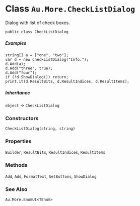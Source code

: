 # Class `Au.More.CheckListDialog`

Dialog with list of check boxes.

```
public class CheckListDialog
```

##### Examples

```
string[] a = ["one", "two"];
var d = new CheckListDialog("Info.");
d.Add(a);
d.Add("three", true);
d.Add("four");
if (!d.ShowDialog()) return;
print.it(d.ResultBits, d.ResultIndices, d.ResultItems);
```

##### Inheritance

`object` → `CheckListDialog`

### Constructors

`CheckListDialog(string, string)`

### Properties

`Builder`, `ResultBits`, `ResultIndices`, `ResultItems`

### Methods

`Add`, `Add`, `FormatText`, `SetButtons`, `ShowDialog`

### See Also

`Au.More.EnumUI<TEnum>`